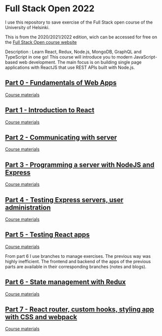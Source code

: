 # Full Stack Open 2022

I use this repository to save exercise of the Full Stack open course of the University of Helsinki.

This is from the 2020/2021/2022 edition, wich can be accessed for free on the [Full Stack Open course website](https://fullstackopen.com/en/)

Description :
Learn React, Redux, Node.js, MongoDB, GraphQL and TypeScript in one go! This course will introduce you to modern JavaScript-based web development. The main focus is on building single page applications with ReactJS that use REST APIs built with Node.js.

## [Part 0 - Fundamentals of Web Apps](./part%200)

[Course materials](https://fullstackopen.com/en/part0)

## [Part 1 - Introduction to React](./part%201)

[Course materials](https://fullstackopen.com/en/part1)

## [Part 2 - Communicating with server](./part%202)

[Course materials](https://fullstackopen.com/en/part2)

## [Part 3 - Programming a server with NodeJS and Express](./part%203)

[Course materials](https://fullstackopen.com/en/part3)

## [Part 4 - Testing Express servers, user administration](./part%204)

[Course materials](https://fullstackopen.com/en/part4)

## [Part 5 - Testing React apps](./part%205)

[Course materials](https://fullstackopen.com/en/part5)

From part 6 I use branches to manage  exercises. The previous way was highly inefficient. The frontend and backend of the apps of the previous parts are available in their corresponding branches (notes and blogs).

## [Part 6 - State management with Redux](./part%206)

[Course materials](https://fullstackopen.com/en/part6)

## [Part 7 - React router, custom hooks, styling app with CSS and webpack](./part%207)

[Course materials](https://fullstackopen.com/en/part7)

